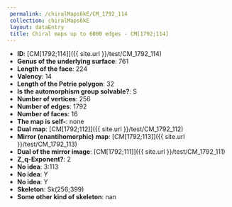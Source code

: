 ```yaml
--- 
 permalink: /chiralMaps6kE/CM_1792_114 
 collection: chiralMaps6kE
 layout: dataEntry
 title: Chiral maps up to 6000 edges - CM[1792;114]
---
```


- **ID**: [CM[1792;114]]({{ site.url }}/test/CM_1792_114)
- **Genus of the underlying surface**: 761
- **Length of the face**: 224
- **Valency**: 14
- **Length of the Petrie polygon**: 32
- **Is the automorphism group solvable?**: S
- **Number of vertices**: 256
- **Number of edges**: 1792
- **Number of faces**: 16
- **The map is self-**: none
- **Dual map**: [CM[1792;112]]({{ site.url }}/test/CM_1792_112)
- **Mirror (enantihomorphic) map**: [CM[1792;113]]({{ site.url }}/test/CM_1792_113)
- **Dual of the mirror image**: [CM[1792;111]]({{ site.url }}/test/CM_1792_111)
- **Z_q-Exponent?**: 2
- **No idea**:  3:113
- **No idea**: Y
- **No idea**: Y
- **Skeleton**: Sk(256;399)
- **Some other kind of skeleton**: nan
